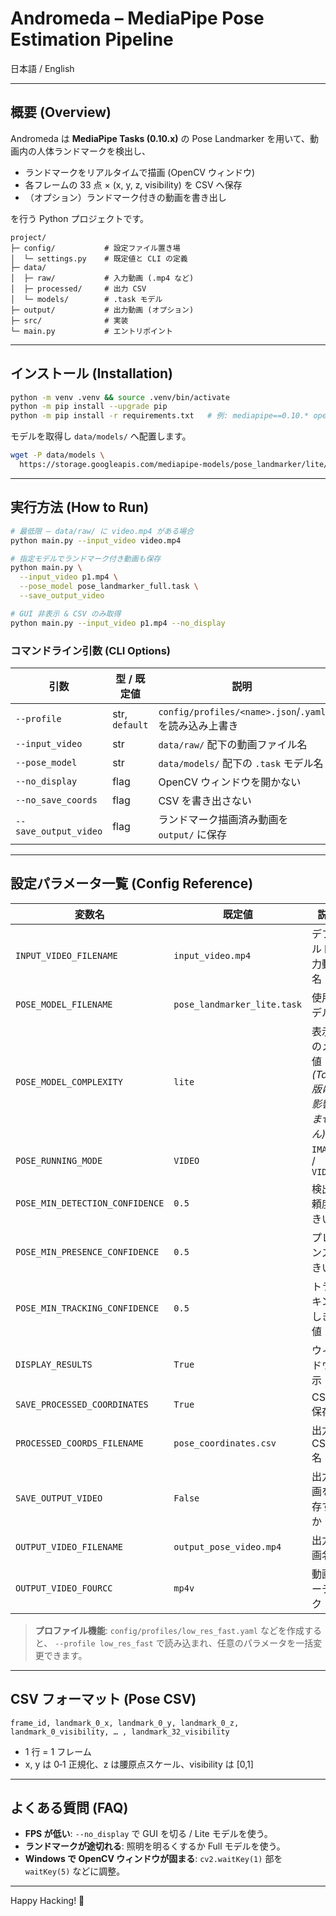 # Andromeda – MediaPipe Pose Estimation Pipeline

日本語 / English

---

## 概要 (Overview)

Andromeda は **MediaPipe Tasks (0.10.x)** の Pose Landmarker を用いて、動画内の人体ランドマークを検出し、

* ランドマークをリアルタイムで描画 (OpenCV ウィンドウ)
* 各フレームの 33 点 × (x, y, z, visibility) を CSV へ保存
* （オプション）ランドマーク付きの動画を書き出し

を行う Python プロジェクトです。

```
project/
├─ config/           # 設定ファイル置き場
│  └─ settings.py    # 既定値と CLI の定義
├─ data/
│  ├─ raw/           # 入力動画 (.mp4 など)
│  ├─ processed/     # 出力 CSV
│  └─ models/        # .task モデル
├─ output/           # 出力動画 (オプション)
├─ src/              # 実装
└─ main.py           # エントリポイント
```

---

## インストール (Installation)

```bash
python -m venv .venv && source .venv/bin/activate
python -m pip install --upgrade pip
python -m pip install -r requirements.txt   # 例: mediapipe==0.10.* opencv-python
```

モデルを取得し `data/models/` へ配置します。

```bash
wget -P data/models \
  https://storage.googleapis.com/mediapipe-models/pose_landmarker/lite/float32/1/pose_landmarker_lite.task
```

---

## 実行方法 (How to Run)

```bash
# 最低限 – data/raw/ に video.mp4 がある場合
python main.py --input_video video.mp4

# 指定モデルでランドマーク付き動画も保存
python main.py \
  --input_video p1.mp4 \
  --pose_model pose_landmarker_full.task \
  --save_output_video

# GUI 非表示 & CSV のみ取得
python main.py --input_video p1.mp4 --no_display
```

### コマンドライン引数 (CLI Options)

| 引数                    | 型 / 既定値        | 説明                                             |
| --------------------- | -------------- | ---------------------------------------------- |
| `--profile`           | str, `default` | `config/profiles/<name>.json`/`.yaml` を読み込み上書き |
| `--input_video`       | str            | `data/raw/` 配下の動画ファイル名                         |
| `--pose_model`        | str            | `data/models/` 配下の `.task` モデル名                |
| `--no_display`        | flag           | OpenCV ウィンドウを開かない                              |
| `--no_save_coords`    | flag           | CSV を書き出さない                                    |
| `--save_output_video` | flag           | ランドマーク描画済み動画を `output/` に保存                    |

---

## 設定パラメータ一覧 (Config Reference)

| 変数名                             | 既定値                         | 説明                          |
| ------------------------------- | --------------------------- | --------------------------- |
| `INPUT_VIDEO_FILENAME`          | `input_video.mp4`           | デフォルト入力動画名                  |
| `POSE_MODEL_FILENAME`           | `pose_landmarker_lite.task` | 使用モデル                       |
| `POSE_MODEL_COMPLEXITY`         | `lite`                      | 表示用のメモ値 *(Tasks 版には影響しません)* |
| `POSE_RUNNING_MODE`             | `VIDEO`                     | `IMAGE` / `VIDEO`           |
| `POSE_MIN_DETECTION_CONFIDENCE` | `0.5`                       | 検出信頼度しきい値                   |
| `POSE_MIN_PRESENCE_CONFIDENCE`  | `0.5`                       | プレゼンスしきい値                   |
| `POSE_MIN_TRACKING_CONFIDENCE`  | `0.5`                       | トラッキングしきい値                  |
| `DISPLAY_RESULTS`               | `True`                      | ウィンドウ表示                     |
| `SAVE_PROCESSED_COORDINATES`    | `True`                      | CSV 保存                      |
| `PROCESSED_COORDS_FILENAME`     | `pose_coordinates.csv`      | 出力 CSV 名                    |
| `SAVE_OUTPUT_VIDEO`             | `False`                     | 出力動画を保存するか                  |
| `OUTPUT_VIDEO_FILENAME`         | `output_pose_video.mp4`     | 出力動画名                       |
| `OUTPUT_VIDEO_FOURCC`           | `mp4v`                      | 動画コーデック                     |

> **プロファイル機能**: `config/profiles/low_res_fast.yaml` などを作成すると、
> `--profile low_res_fast` で読み込まれ、任意のパラメータを一括変更できます。

---

## CSV フォーマット (Pose CSV)

```
frame_id, landmark_0_x, landmark_0_y, landmark_0_z, landmark_0_visibility, … , landmark_32_visibility
```

* 1 行 = 1 フレーム
* x, y は 0‑1 正規化、z は腰原点スケール、visibility は \[0,1]

---

## よくある質問 (FAQ)

* **FPS が低い**: `--no_display` で GUI を切る / Lite モデルを使う。
* **ランドマークが途切れる**: 照明を明るくするか Full モデルを使う。
* **Windows で OpenCV ウィンドウが固まる**: `cv2.waitKey(1)` 部を `waitKey(5)` などに調整。

---

Happy Hacking! 🎉
